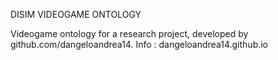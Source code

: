 DISIM VIDEOGAME ONTOLOGY 

Videogame ontology for a research project, developed by github.com/dangeloandrea14. 
Info : dangeloandrea14.github.io
